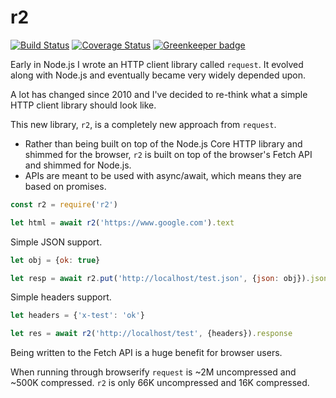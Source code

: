 # r2

[![Build Status](https://travis-ci.org/mikeal/r2.svg?branch=master)](https://travis-ci.org/mikeal/r2) [![Coverage Status](https://coveralls.io/repos/github/mikeal/r2/badge.svg?branch=master)](https://coveralls.io/github/mikeal/r2?branch=master) [![Greenkeeper badge](https://badges.greenkeeper.io/mikeal/r2.svg)](https://greenkeeper.io/)

Early in Node.js I wrote an HTTP client library called `request`. It evolved
along with Node.js and eventually became very widely depended upon.

A lot has changed since 2010 and I've decided to re-think what a simple
HTTP client library should look like.

This new library, `r2`, is a completely new approach from `request`.

* Rather than being built on top of the Node.js Core HTTP library and
  shimmed for the browser, `r2` is built on top of the browser's
  Fetch API and shimmed for Node.js.
* APIs are meant to be used with async/await, which means they are
  based on promises.

```javascript
const r2 = require('r2')

let html = await r2('https://www.google.com').text
```

Simple JSON support.

```javascript
let obj = {ok: true}

let resp = await r2.put('http://localhost/test.json', {json: obj}).json
```

Simple headers support.

```javascript
let headers = {'x-test': 'ok'}

let res = await r2('http://localhost/test', {headers}).response
```

Being written to the Fetch API is a huge benefit for browser users.

When running through browserify `request` is ~2M uncompressed and ~500K compressed. `r2` is only 66K uncompressed and 16K compressed.

